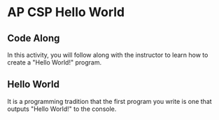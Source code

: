 # AP CSP Hello World

## Code Along
In this activity, you will follow along with the instructor to learn how to create a "Hello World!" program.

## Hello World
It is a programming tradition that the first program you write is one that outputs "Hello World!" to the console.